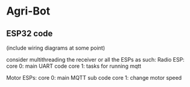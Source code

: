 # Agri-Bot

## ESP32 code

(include wiring diagrams at some point)

consider multithreading the receiver or all the ESPs as such:
Radio ESP:
core 0: main UART code
core 1: tasks for running mqtt

Motor ESPs:
core 0: main MQTT sub code
core 1: change motor speed